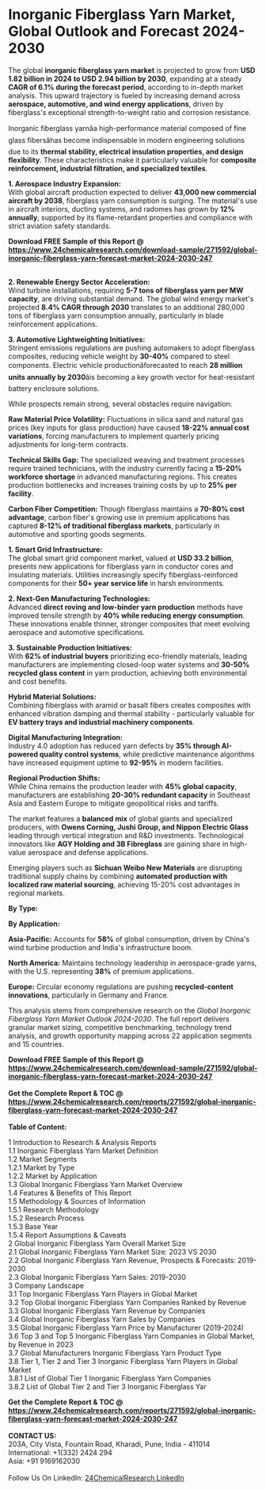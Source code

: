 <h1>Inorganic Fiberglass Yarn Market, Global Outlook and Forecast 2024-2030</h1><p>The global <strong>inorganic fiberglass yarn market</strong> is projected to grow from <strong>USD 1.82 billion in 2024 to USD 2.94 billion by 2030</strong>, expanding at a steady <strong>CAGR of 6.1% during the forecast period</strong>, according to in-depth market analysis. This upward trajectory is fueled by increasing demand across <strong>aerospace, automotive, and wind energy applications</strong>, driven by fiberglass's exceptional strength-to-weight ratio and corrosion resistance.</p><p>Inorganic fiberglass yarnâa high-performance material composed of fine glass fibersâhas become indispensable in modern engineering solutions due to its <strong>thermal stability, electrical insulation properties, and design flexibility</strong>. These characteristics make it particularly valuable for <strong>composite reinforcement, industrial filtration, and specialized textiles</strong>.</p><p><strong>1. Aerospace Industry Expansion:</strong><br>
With global aircraft production expected to deliver <strong>43,000 new commercial aircraft by 2038</strong>, fiberglass yarn consumption is surging. The material's use in aircraft interiors, ducting systems, and radomes has grown by <strong>12% annually</strong>, supported by its flame-retardant properties and compliance with strict aviation safety standards.</p><div><b>Download FREE Sample of this Report @ 
            <a href="https://www.24chemicalresearch.com/download-sample/271592/global-inorganic-fiberglass-yarn-forecast-market-2024-2030-247">
            https://www.24chemicalresearch.com/download-sample/271592/global-inorganic-fiberglass-yarn-forecast-market-2024-2030-247</a></b></div><br><p><strong>2. Renewable Energy Sector Acceleration:</strong><br>
Wind turbine installations, requiring <strong>5-7 tons of fiberglass yarn per MW capacity</strong>, are driving substantial demand. The global wind energy market's projected <strong>8.4% CAGR through 2030</strong> translates to an additional 280,000 tons of fiberglass yarn consumption annually, particularly in blade reinforcement applications.</p><p><strong>3. Automotive Lightweighting Initiatives:</strong><br>
Stringent emissions regulations are pushing automakers to adopt fiberglass composites, reducing vehicle weight by <strong>30-40%</strong> compared to steel components. Electric vehicle productionâforecasted to reach <strong>28 million units annually by 2030</strong>âis becoming a key growth vector for heat-resistant battery enclosure solutions.</p><p>While prospects remain strong, several obstacles require navigation:</p><p><strong>Raw Material Price Volatility:</strong> Fluctuations in silica sand and natural gas prices (key inputs for glass production) have caused <strong>18-22% annual cost variations</strong>, forcing manufacturers to implement quarterly pricing adjustments for long-term contracts.</p><p><strong>Technical Skills Gap:</strong> The specialized weaving and treatment processes require trained technicians, with the industry currently facing a <strong>15-20% workforce shortage</strong> in advanced manufacturing regions. This creates production bottlenecks and increases training costs by up to <strong>25% per facility</strong>.</p><p><strong>Carbon Fiber Competition:</strong> Though fiberglass maintains a <strong>70-80% cost advantage</strong>, carbon fiber's growing use in premium applications has captured <strong>8-12% of traditional fiberglass markets</strong>, particularly in automotive and sporting goods segments.</p><p><strong>1. Smart Grid Infrastructure:</strong><br>
The global smart grid component market, valued at <strong>USD 33.2 billion</strong>, presents new applications for fiberglass yarn in conductor cores and insulating materials. Utilities increasingly specify fiberglass-reinforced components for their <strong>50+ year service life</strong> in harsh environments.</p><p><strong>2. Next-Gen Manufacturing Technologies:</strong><br>
Advanced <strong>direct roving and low-binder yarn production</strong> methods have improved tensile strength by <strong>40% while reducing energy consumption</strong>. These innovations enable thinner, stronger composites that meet evolving aerospace and automotive specifications.</p><p><strong>3. Sustainable Production Initiatives:</strong><br>
With <strong>62% of industrial buyers</strong> prioritizing eco-friendly materials, leading manufacturers are implementing closed-loop water systems and <strong>30-50% recycled glass content</strong> in yarn production, achieving both environmental and cost benefits.</p><p><strong>Hybrid Material Solutions:</strong><br>
	Combining fiberglass with aramid or basalt fibers creates composites with enhanced vibration damping and thermal stability - particularly valuable for <strong>EV battery trays and industrial machinery components</strong>.</p><p><strong>Digital Manufacturing Integration:</strong><br>
	Industry 4.0 adoption has reduced yarn defects by <strong>35% through AI-powered quality control systems</strong>, while predictive maintenance algorithms have increased equipment uptime to <strong>92-95%</strong> in modern facilities.</p><p><strong>Regional Production Shifts:</strong><br>
	While China remains the production leader with <strong>45% global capacity</strong>, manufacturers are establishing <strong>20-30% redundant capacity</strong> in Southeast Asia and Eastern Europe to mitigate geopolitical risks and tariffs.</p><p>The market features a <strong>balanced mix</strong> of global giants and specialized producers, with <strong>Owens Corning, Jushi Group, and Nippon Electric Glass</strong> leading through vertical integration and R&amp;D investments. Technological innovators like <strong>AGY Holding and 3B Fibreglass</strong> are gaining share in high-value aerospace and defense applications.</p><p>Emerging players such as <strong>Sichuan Weibo New Materials</strong> are disrupting traditional supply chains by combining <strong>automated production with localized raw material sourcing</strong>, achieving 15-20% cost advantages in regional markets.</p><p><strong>By Type:</strong></p><p><strong>By Application:</strong></p><p><strong>Asia-Pacific:</strong> Accounts for <strong>58%</strong> of global consumption, driven by China's wind turbine production and India's infrastructure boom.</p><p><strong>North America:</strong> Maintains technology leadership in aerospace-grade yarns, with the U.S. representing <strong>38%</strong> of premium applications.</p><p><strong>Europe:</strong> Circular economy regulations are pushing <strong>recycled-content innovations</strong>, particularly in Germany and France.</p><p>This analysis stems from comprehensive research on the <em>Global Inorganic Fiberglass Yarn Market Outlook 2024-2030</em>. The full report delivers granular market sizing, competitive benchmarking, technology trend analysis, and growth opportunity mapping across 22 application segments and 15 countries.</p><div><b>Download FREE Sample of this Report @ 
            <a href="https://www.24chemicalresearch.com/download-sample/271592/global-inorganic-fiberglass-yarn-forecast-market-2024-2030-247">
            https://www.24chemicalresearch.com/download-sample/271592/global-inorganic-fiberglass-yarn-forecast-market-2024-2030-247</a></b></div><br><div><b>Get the Complete Report & TOC @ 
            <a href="https://www.24chemicalresearch.com/reports/271592/global-inorganic-fiberglass-yarn-forecast-market-2024-2030-247">
            https://www.24chemicalresearch.com/reports/271592/global-inorganic-fiberglass-yarn-forecast-market-2024-2030-247</a></b></div><br>
            <b>Table of Content:</b><p>1 Introduction to Research & Analysis Reports<br />
    1.1 Inorganic Fiberglass Yarn Market Definition<br />
    1.2 Market Segments<br />
        1.2.1 Market by Type<br />
        1.2.2 Market by Application<br />
    1.3 Global Inorganic Fiberglass Yarn Market Overview<br />
    1.4 Features & Benefits of This Report<br />
    1.5 Methodology & Sources of Information<br />
        1.5.1 Research Methodology<br />
        1.5.2 Research Process<br />
        1.5.3 Base Year<br />
        1.5.4 Report Assumptions & Caveats<br />
2 Global Inorganic Fiberglass Yarn Overall Market Size<br />
    2.1 Global Inorganic Fiberglass Yarn Market Size: 2023 VS 2030<br />
    2.2 Global Inorganic Fiberglass Yarn Revenue, Prospects & Forecasts: 2019-2030<br />
    2.3 Global Inorganic Fiberglass Yarn Sales: 2019-2030<br />
3 Company Landscape<br />
    3.1 Top Inorganic Fiberglass Yarn Players in Global Market<br />
    3.2 Top Global Inorganic Fiberglass Yarn Companies Ranked by Revenue<br />
    3.3 Global Inorganic Fiberglass Yarn Revenue by Companies<br />
    3.4 Global Inorganic Fiberglass Yarn Sales by Companies<br />
    3.5 Global Inorganic Fiberglass Yarn Price by Manufacturer (2019-2024)<br />
    3.6 Top 3 and Top 5 Inorganic Fiberglass Yarn Companies in Global Market, by Revenue in 2023<br />
    3.7 Global Manufacturers Inorganic Fiberglass Yarn Product Type<br />
    3.8 Tier 1, Tier 2 and Tier 3 Inorganic Fiberglass Yarn Players in Global Market<br />
        3.8.1 List of Global Tier 1 Inorganic Fiberglass Yarn Companies<br />
        3.8.2 List of Global Tier 2 and Tier 3 Inorganic Fiberglass Yar</p><div><b>Get the Complete Report & TOC @ 
            <a href="https://www.24chemicalresearch.com/reports/271592/global-inorganic-fiberglass-yarn-forecast-market-2024-2030-247">
            https://www.24chemicalresearch.com/reports/271592/global-inorganic-fiberglass-yarn-forecast-market-2024-2030-247</a></b></div><br><b>CONTACT US:</b><br>
            203A, City Vista, Fountain Road, Kharadi, Pune, India - 411014<br>
            International: +1(332) 2424 294<br>
            Asia: +91 9169162030 <br><br>
            Follow Us On LinkedIn: <a href="https://www.linkedin.com/company/24chemicalresearch/">24ChemicalResearch LinkedIn</a>